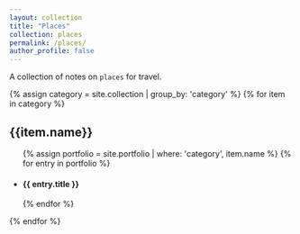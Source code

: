 ```yaml
---
layout: collection
title: "Places"
collection: places
permalink: /places/
author_profile: false
---
```


A collection of notes on `places` for travel.

{% assign category = site.collection | group_by: 'category' %}
{% for item in category %}
  <!-- This is the category name -->
  <h2>{{item.name}}</h2>
  <ul>
    <!-- filter the categories, selecting only the current category in the loop -->
    {% assign portfolio = site.portfolio | where: 'category', item.name %}
    {% for entry in portfolio %}
    <li class="item">
      <h4 class="post-title">{{ entry.title }}</h4>
    </li>
    {% endfor %}
  </ul>
{% endfor %}
